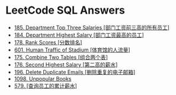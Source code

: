 # LeetCode SQL Answers

- [185. Department Top Three Salaries [部门工资前三高的所有员工]](./answers/185.sql)
- [184. Department Highest Salary [部门工资最高的员工]](./answers/184.sql)
- [178. Rank Scores [分数排名]](./answers/178.sql)
- [601. Human Traffic of Stadium [体育馆的人流量]](./answers/601.sql)
- [175. Combine Two Tables [组合两个表]](./answers/175.sql)
- [176. Second Highest Salary [第二高的薪水]](./answers/176.sql)
- [196. Delete Duplicate Emails [删除重复的电子邮箱]](./answers/196.sql)
- [1098. Unpopular Books](./answers/1098.sql)
- [579. [查询员工的累计薪水]](./answers/579.sql)